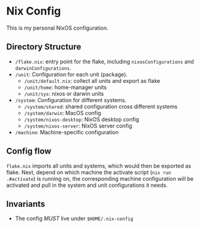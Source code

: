 # Nix Config

This is my personal NixOS configuration.

## Directory Structure

- `/flake.nix`: entry point for the flake, including `nixosConfigurations` and `darwinConfigurations`.
- `/unit`: Configuration for each unit (package).
  - `/unit/default.nix`: collect all units and export as flake
  - `/unit/home`: home-manager units
  - `/unit/sys`: nixos or darwin units
- `/system`: Configuration for different systems.
  - `/system/shared`: shared configuration cross different systems
  - `/system/darwin`: MacOS config
  - `/system/nixos-desktop`: NixOS desktop config
  - `/system/nixos-server`: NixOS server config
- `/machine`: Machine-specific configuration

## Config flow
`flake.nix` imports all units and systems, which would then be exported as flake. Next, depend on which machine the activate script (`nix run .#activate`) is running on, the corresponding machine configuration will be activated and pull in the system and unit configurations it needs.

## Invariants

- The config *MUST* live under `$HOME/.nix-config`